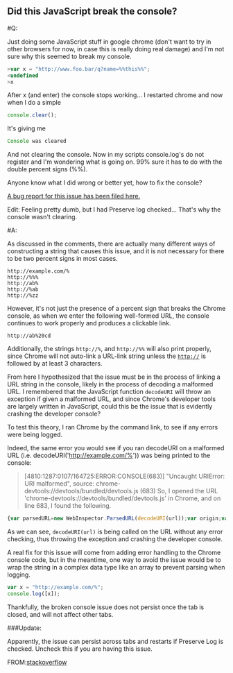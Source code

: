 Did this JavaScript break the console?
---------

#Q:

Just doing some JavaScript stuff in google chrome (don't want to try in other browsers for now, in case this is really doing real damage) and I'm not sure why this seemed to break my console.

```javascript
>var x = "http://www.foo.bar/q?name=%%this%%";
<undefined
>x
```

After x (and enter) the console stops working... I restarted chrome and now when I do a simple

```javascript
console.clear();
```

It's giving me

```javascript
Console was cleared
```

And not clearing the console. Now in my scripts console.log's do not register and I'm wondering what is going on. 99% sure it has to do with the double percent signs (%%).

Anyone know what I did wrong or better yet, how to fix the console?

[A bug report for this issue has been filed here.](https://code.google.com/p/chromium/issues/detail?id=446975)

Edit: Feeling pretty dumb, but I had Preserve log checked... That's why the console wasn't clearing.

#A:

As discussed in the comments, there are actually many different ways of constructing a string that causes this issue, and it is not necessary for there to be two percent signs in most cases.

```TXT
http://example.com/%
http://%%%
http://ab%
http://%ab
http://%zz
```

However, it's not just the presence of a percent sign that breaks the Chrome console, as when we enter the following well-formed URL, the console continues to work properly and produces a clickable link.

```TXT
http://ab%20cd
```

Additionally, the strings `http://%`, and `http://%%` will also print properly, since Chrome will not auto-link a URL-link string unless the [`http://`](https://developer.mozilla.org/en-US/docs/Web/JavaScript/Reference/Global_Objects/decodeURI) is followed by at least 3 characters.

From here I hypothesized that the issue must be in the process of linking a URL string in the console, likely in the process of decoding a malformed URL. I remembered that the JavaScript function `decodeURI` will throw an exception if given a malformed URL, and since Chrome's developer tools are largely written in JavaScript, could this be the issue that is evidently crashing the developer console?

To test this theory, I ran Chrome by the command link, to see if any errors were being logged.

Indeed, the same error you would see if you ran decodeURI on a malformed URL (i.e. decodeURI('http://example.com/%')) was being printed to the console:

>[4810:1287:0107/164725:ERROR:CONSOLE(683)] "Uncaught URIError: URI malformed", source: chrome-devtools://devtools/bundled/devtools.js (683)
>So, I opened the URL 'chrome-devtools://devtools/bundled/devtools.js' in Chrome, and on line 683, I found the following.

```javascript
{var parsedURL=new WebInspector.ParsedURL(decodeURI(url));var origin;var folderPath;var name;if(parsedURL.isValid){origin=parsedURL.scheme+"://"+parsedURL.host;if(parsedURL.port)
```

As we can see, `decodeURI(url)` is being called on the URL without any error checking, thus throwing the exception and crashing the developer console.

A real fix for this issue will come from adding error handling to the Chrome console code, but in the meantime, one way to avoid the issue would be to wrap the string in a complex data type like an array to prevent parsing when logging.

```javascript
var x = "http://example.com/%";
console.log([x]);
```

Thankfully, the broken console issue does not persist once the tab is closed, and will not affect other tabs.

###Update:

Apparently, the issue can persist across tabs and restarts if Preserve Log is checked. Uncheck this if you are having this issue.

FROM:[stackoverflow](http://stackoverflow.com/questions/27828804/did-this-javascript-break-the-console/27830948#27830948)